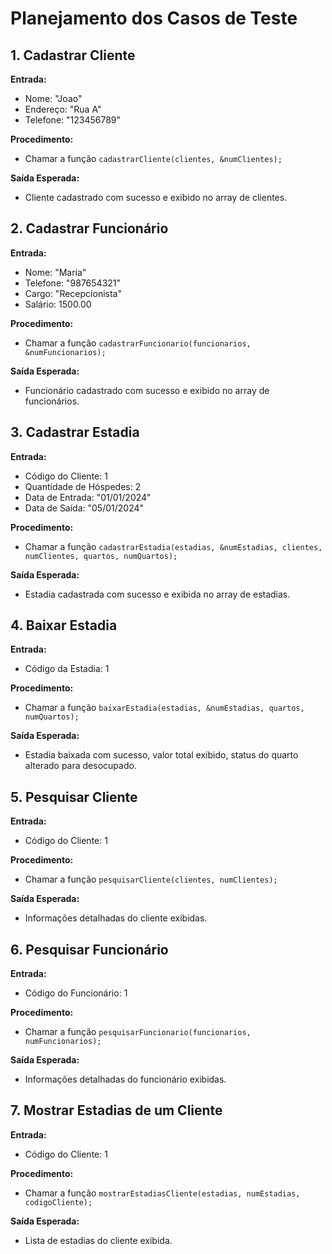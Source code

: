 # Planejamento dos Casos de Teste

## 1. Cadastrar Cliente
**Entrada:**
- Nome: "Joao"
- Endereço: "Rua A"
- Telefone: "123456789"

**Procedimento:**
- Chamar a função `cadastrarCliente(clientes, &numClientes);`

**Saída Esperada:**
- Cliente cadastrado com sucesso e exibido no array de clientes.

## 2. Cadastrar Funcionário
**Entrada:**
- Nome: "Maria"
- Telefone: "987654321"
- Cargo: "Recepcionista"
- Salário: 1500.00

**Procedimento:**
- Chamar a função `cadastrarFuncionario(funcionarios, &numFuncionarios);`

**Saída Esperada:**
- Funcionário cadastrado com sucesso e exibido no array de funcionários.

## 3. Cadastrar Estadia
**Entrada:**
- Código do Cliente: 1
- Quantidade de Hóspedes: 2
- Data de Entrada: "01/01/2024"
- Data de Saída: "05/01/2024"

**Procedimento:**
- Chamar a função `cadastrarEstadia(estadias, &numEstadias, clientes, numClientes, quartos, numQuartos);`

**Saída Esperada:**
- Estadia cadastrada com sucesso e exibida no array de estadias.

## 4. Baixar Estadia
**Entrada:**
- Código da Estadia: 1

**Procedimento:**
- Chamar a função `baixarEstadia(estadias, &numEstadias, quartos, numQuartos);`

**Saída Esperada:**
- Estadia baixada com sucesso, valor total exibido, status do quarto alterado para desocupado.

## 5. Pesquisar Cliente
**Entrada:**
- Código do Cliente: 1

**Procedimento:**
- Chamar a função `pesquisarCliente(clientes, numClientes);`

**Saída Esperada:**
- Informações detalhadas do cliente exibidas.

## 6. Pesquisar Funcionário
**Entrada:**
- Código do Funcionário: 1

**Procedimento:**
- Chamar a função `pesquisarFuncionario(funcionarios, numFuncionarios);`

**Saída Esperada:**
- Informações detalhadas do funcionário exibidas.

## 7. Mostrar Estadias de um Cliente
**Entrada:**
- Código do Cliente: 1

**Procedimento:**
- Chamar a função `mostrarEstadiasCliente(estadias, numEstadias, codigoCliente);`

**Saída Esperada:**
- Lista de estadias do cliente exibida.
